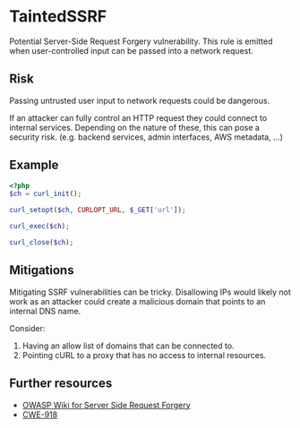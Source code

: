 # TaintedSSRF

Potential Server-Side Request Forgery vulnerability. This rule is emitted when user-controlled input can be passed into a network request.

## Risk

Passing untrusted user input to network requests could be dangerous.

If an attacker can fully control an HTTP request they could connect to internal services. Depending on the nature of these, this can pose a security risk. (e.g. backend services, admin interfaces, AWS metadata, ...)

## Example

```php
<?php
$ch = curl_init();

curl_setopt($ch, CURLOPT_URL, $_GET['url']);

curl_exec($ch);

curl_close($ch);
```

## Mitigations

Mitigating SSRF vulnerabilities can be tricky. Disallowing IPs would likely not work as an attacker could create a malicious domain that points to an internal DNS name.

Consider:

1. Having an allow list of domains that can be connected to.
2. Pointing cURL to a proxy that has no access to internal resources.

## Further resources

- [OWASP Wiki for Server Side Request Forgery](https://owasp.org/www-community/attacks/Server_Side_Request_Forgery)
- [CWE-918](https://cwe.mitre.org/data/definitions/918)